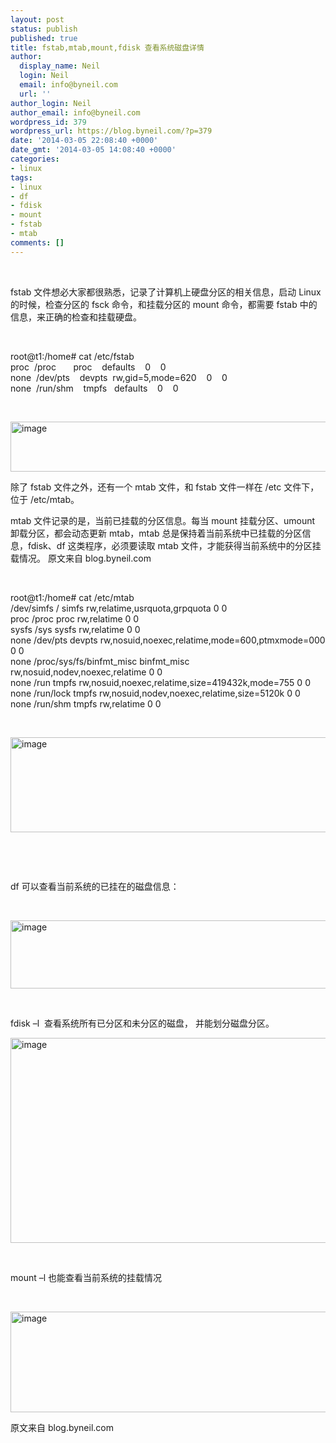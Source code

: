 ```yaml
---
layout: post
status: publish
published: true
title: fstab,mtab,mount,fdisk 查看系统磁盘详情
author:
  display_name: Neil
  login: Neil
  email: info@byneil.com
  url: ''
author_login: Neil
author_email: info@byneil.com
wordpress_id: 379
wordpress_url: https://blog.byneil.com/?p=379
date: '2014-03-05 22:08:40 +0000'
date_gmt: '2014-03-05 14:08:40 +0000'
categories:
- linux
tags:
- linux
- df
- fdisk
- mount
- fstab
- mtab
comments: []
---
```

<p>&#160;</p>
<p>fstab 文件想必大家都很熟悉，记录了计算机上硬盘分区的相关信息，启动 Linux 的时候，检查分区的 fsck 命令，和挂载分区的 mount 命令，都需要 fstab 中的信息，来正确的检查和挂载硬盘。</p>
<p>&#160;</p>
<p>root@t1:/home# cat /etc/fstab   <br />proc&#160; /proc&#160;&#160;&#160;&#160;&#160;&#160; proc&#160;&#160;&#160; defaults&#160;&#160;&#160; 0&#160;&#160;&#160; 0    <br />none&#160; /dev/pts&#160;&#160;&#160; devpts&#160; rw,gid=5,mode=620&#160;&#160;&#160; 0&#160;&#160;&#160; 0    <br />none&#160; /run/shm&#160;&#160;&#160; tmpfs&#160;&#160; defaults&#160;&#160;&#160; 0&#160;&#160;&#160; 0</p>
<p>&#160;</p>
<p><a href="https://blog.byneil.com/wp-content/uploads/2014/03/image1.png"><img title="image" style="border-top: 0px; border-right: 0px; border-bottom: 0px; border-left: 0px; display: inline" border="0" alt="image" src="https://blog.byneil.com/wp-content/uploads/2014/03/image_thumb1.png" width="617" height="80" /></a> </p>
<p>除了 fstab 文件之外，还有一个 mtab 文件，和 fstab 文件一样在 /etc 文件下，位于 /etc/mtab。</p>
<p>mtab 文件记录的是，当前已挂载的分区信息。每当 mount 挂载分区、umount 卸载分区，都会动态更新 mtab，mtab 总是保持着当前系统中已挂载的分区信息，fdisk、df 这类程序，必须要读取 mtab 文件，才能获得当前系统中的分区挂载情况。 原文来自 blog.byneil.com</p>
<p>&#160;</p>
<p>root@t1:/home# cat /etc/mtab    <br />/dev/simfs / simfs rw,relatime,usrquota,grpquota 0 0    <br />proc /proc proc rw,relatime 0 0    <br />sysfs /sys sysfs rw,relatime 0 0    <br />none /dev/pts devpts rw,nosuid,noexec,relatime,mode=600,ptmxmode=000 0 0    <br />none /proc/sys/fs/binfmt_misc binfmt_misc rw,nosuid,nodev,noexec,relatime 0 0    <br />none /run tmpfs rw,nosuid,noexec,relatime,size=419432k,mode=755 0 0    <br />none /run/lock tmpfs rw,nosuid,nodev,noexec,relatime,size=5120k 0 0    <br />none /run/shm tmpfs rw,relatime 0 0</p>
<p>&#160;</p>
<p><a href="https://blog.byneil.com/wp-content/uploads/2014/03/image2.png"><img title="image" style="border-top: 0px; border-right: 0px; border-bottom: 0px; border-left: 0px; display: inline" border="0" alt="image" src="https://blog.byneil.com/wp-content/uploads/2014/03/image_thumb2.png" width="675" height="152" /></a> </p>
<p>&#160;</p>
<p>&#160;</p>
<p>df 可以查看当前系统的已挂在的磁盘信息：</p>
<p>&#160;</p>
<p><a href="https://blog.byneil.com/wp-content/uploads/2014/03/image3.png"><img title="image" style="border-top: 0px; border-right: 0px; border-bottom: 0px; border-left: 0px; display: inline" border="0" alt="image" src="https://blog.byneil.com/wp-content/uploads/2014/03/image_thumb3.png" width="547" height="109" /></a> </p>
<p>&#160;</p>
<p>fdisk &ndash;l&#160; 查看系统所有已分区和未分区的磁盘， 并能划分磁盘分区。</p>
<p><a href="https://blog.byneil.com/wp-content/uploads/2014/03/image4.png"><img title="image" style="border-top: 0px; border-right: 0px; border-bottom: 0px; border-left: 0px; display: inline" border="0" alt="image" src="https://blog.byneil.com/wp-content/uploads/2014/03/image_thumb4.png" width="595" height="328" /></a> </p>
<p>&#160;</p>
<p>mount &ndash;l 也能查看当前系统的挂载情况</p>
<p>&#160;</p>
<p><a href="https://blog.byneil.com/wp-content/uploads/2014/03/image5.png"><img title="image" style="border-top: 0px; border-right: 0px; border-bottom: 0px; border-left: 0px; display: inline" border="0" alt="image" src="https://blog.byneil.com/wp-content/uploads/2014/03/image_thumb5.png" width="648" height="161" /></a> </p>
<p>原文来自 blog.byneil.com</p>
